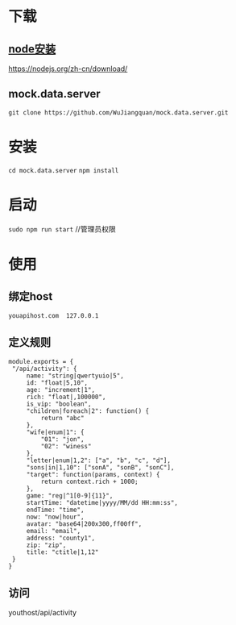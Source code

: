 # 下载
## [node安装](https://nodejs.org/zh-cn/download/)
https://nodejs.org/zh-cn/download/
## mock.data.server
`git clone https://github.com/WuJiangquan/mock.data.server.git`
# 安装
`cd mock.data.server`
`npm install`
# 启动
`sudo npm run start`  //管理员权限
# 使用
## 绑定host
   `youapihost.com  127.0.0.1`
## 定义规则
   ```
   module.exports = {
    "/api/activity": {
        name: "string|qwertyuio|5",
        id: "float|5,10",
        age: "increment|1",
        rich: "float|,100000",
        is_vip: "boolean",
        "children|foreach|2": function() {
            return "abc"
        },
        "wife|enum|1": {
            "01": "jon",
            "02": "winess"
        },
        "letter|enum|1,2": ["a", "b", "c", "d"],
        "sons|in|1,10": ["sonA", "sonB", "sonC"],
        "target": function(params, context) {
            return context.rich + 1000;
        },
        game: "reg|^1[0-9]{11}",
        startTime: "datetime|yyyy/MM/dd HH:mm:ss",
        endTime: "time",
        now: "now|hour",
        avatar: "base64|200x300,ff00ff",
        email: "email",
        address: "county1",
        zip: "zip",
        title: "ctitle|1,12"
    }
}
   ```
## 访问
   youthost/api/activity
